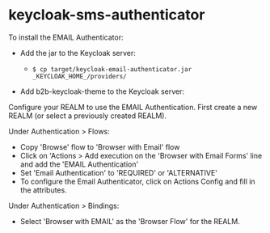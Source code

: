 # keycloak-sms-authenticator

To install the EMAIL Authenticator:

* Add the jar to the Keycloak server:
  * `$ cp target/keycloak-email-authenticator.jar _KEYCLOAK_HOME_/providers/`

* Add b2b-keycloak-theme to the Keycloak server:
  
Configure your REALM to use the EMAIL Authentication.
First create a new REALM (or select a previously created REALM).

Under Authentication > Flows:
* Copy 'Browse' flow to 'Browser with Email' flow
* Click on 'Actions > Add execution on the 'Browser with Email Forms' line and add the 'EMAIL Authentication'
* Set 'Email Authentication' to 'REQUIRED' or 'ALTERNATIVE'
* To configure the Email Authenticator, click on Actions  Config and fill in the attributes.

Under Authentication > Bindings:
* Select 'Browser with EMAIL' as the 'Browser Flow' for the REALM.